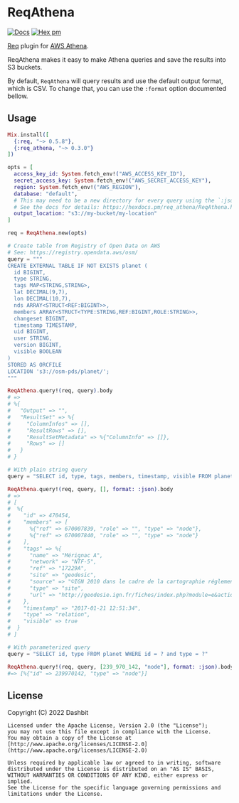 # ReqAthena

[![Docs](https://img.shields.io/badge/hex.pm-docs-8e7ce6.svg)](https://hexdocs.pm/req_athena)
[![Hex pm](http://img.shields.io/hexpm/v/req_athena.svg?style=flat&color=blue)](https://hex.pm/packages/req_athena)

[Req](https://github.com/wojtekmach/req) plugin for [AWS Athena](https://docs.aws.amazon.com/athena/latest/APIReference/Welcome.html).

ReqAthena makes it easy to make Athena queries and save the results into S3 buckets.

By default, `ReqAthena` will query results and use the default output format,
which is CSV. To change that, you can use the `:format` option documented bellow.

## Usage

```elixir
Mix.install([
  {:req, "~> 0.5.8"},
  {:req_athena, "~> 0.3.0"}
])

opts = [
  access_key_id: System.fetch_env!("AWS_ACCESS_KEY_ID"),
  secret_access_key: System.fetch_env!("AWS_SECRET_ACCESS_KEY"),
  region: System.fetch_env!("AWS_REGION"),
  database: "default",
  # This may need to be a new directory for every query using the `:json` or `:explorer` formats.
  # See the docs for details: https://hexdocs.pm/req_athena/ReqAthena.html#new/1
  output_location: "s3://my-bucket/my-location"
]

req = ReqAthena.new(opts)

# Create table from Registry of Open Data on AWS
# See: https://registry.opendata.aws/osm/
query = """
CREATE EXTERNAL TABLE IF NOT EXISTS planet (
  id BIGINT,
  type STRING,
  tags MAP<STRING,STRING>,
  lat DECIMAL(9,7),
  lon DECIMAL(10,7),
  nds ARRAY<STRUCT<REF:BIGINT>>,
  members ARRAY<STRUCT<TYPE:STRING,REF:BIGINT,ROLE:STRING>>,
  changeset BIGINT,
  timestamp TIMESTAMP,
  uid BIGINT,
  user STRING,
  version BIGINT,
  visible BOOLEAN
)
STORED AS ORCFILE
LOCATION 's3://osm-pds/planet/';
"""

ReqAthena.query!(req, query).body
# =>
# %{
#   "Output" => "",
#   "ResultSet" => %{
#     "ColumnInfos" => [],
#     "ResultRows" => [],
#     "ResultSetMetadata" => %{"ColumnInfo" => []},
#     "Rows" => []
#   }
# }

# With plain string query
query = "SELECT id, type, tags, members, timestamp, visible FROM planet WHERE id = 470454 and type = 'relation'"

ReqAthena.query!(req, query, [], format: :json).body
# =>
# [
#  %{
#    "id" => 470454,
#    "members" => [
#      %{"ref" => 670007839, "role" => "", "type" => "node"},
#      %{"ref" => 670007840, "role" => "", "type" => "node"}
#    ],
#    "tags" => %{
#      "name" => "Mérignac A",
#      "network" => "NTF-5",
#      "ref" => "17229A",
#      "site" => "geodesic",
#      "source" => "©IGN 2010 dans le cadre de la cartographie réglementaire",
#      "type" => "site",
#      "url" => "http://geodesie.ign.fr/fiches/index.php?module=e&action=fichepdf&source=carte&sit_no=17229A"
#    },
#    "timestamp" => "2017-01-21 12:51:34",
#    "type" => "relation",
#    "visible" => true
#  }
# ]

# With parameterized query
query = "SELECT id, type FROM planet WHERE id = ? and type = ?"

ReqAthena.query!(req, query, [239_970_142, "node"], format: :json).body
#=> [%{"id" => 239970142, "type" => "node"}]
```

## License

Copyright (C) 2022 Dashbit

    Licensed under the Apache License, Version 2.0 (the "License");
    you may not use this file except in compliance with the License.
    You may obtain a copy of the License at [http://www.apache.org/licenses/LICENSE-2.0](http://www.apache.org/licenses/LICENSE-2.0)

    Unless required by applicable law or agreed to in writing, software
    distributed under the License is distributed on an "AS IS" BASIS,
    WITHOUT WARRANTIES OR CONDITIONS OF ANY KIND, either express or implied.
    See the License for the specific language governing permissions and
    limitations under the License.
